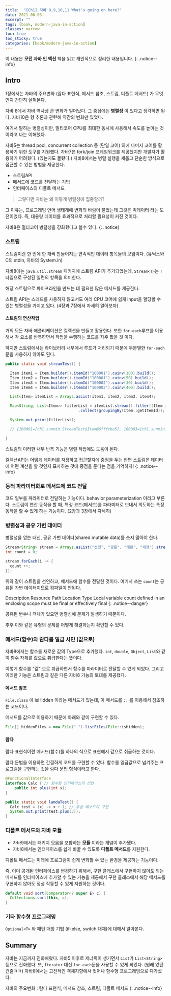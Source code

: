 ```yaml
---
title:  "[Ch1] 자바 8,9,10,11 What's going on here?"
date: 2021-06-03
excerpt: ""
tags: [book, modern-java-in-action]
classes: narrow
toc: true
toc_sticky: true
categories: [book/modern-java-in-action]
---
```


이 내용은 **모던 자바 인 액션** 책을 읽고 개인적으로 정리한 내용입니다.
{: .notice--info}

## Intro

1장에서는 자바의 주요변화 (람다 표현식, 메서드 참조, 스트림, 디폴트 메서드) 가 무엇인지 간단히 살펴본다.

자바 8에서 자바 역사상 큰 변화가 일어났다. 그 중심에는 **병렬성** 이 있다고 생각하면 된다. 자바10은 형 추론과 관련해 약간의 변화만 있었다.

여기서 말하는 병렬성이란, 멀티코어 CPU를 최대한 동시에 사용해서 속도를 높이는 것이라고 나는 이해했다.

자바5는 thread pool, concurrent collection 등 (단일 코어) 외에 나머지 코어를 활용하기 위한 도구를 지원했다.
자바7은 fork/join 프레임워크를 제공했지만 개발자가 활용하기 어려웠다. (있는지도 몰랐다.)
자바8에서는 병렬 실행을 새롭고 단순한 방식으로 접근할 수 있는 방법을 제공한다.
  - 스트림API
  - 메서드에 코드를 전달하는 기법
  - 인터페이스의 디폴트 메서드

> 그렇다면 자바는 왜 이렇게 병렬성에 집중할까?

그 이유는, 프로그래밍 언어 생태계에 변화의 바람이 불었는데 그것은 빅데이터 라는 도전이었다. 즉, 대용량 데이터를 효과적으로 처리할 필요성이 커진 것이다.

자바8은 멀티코어 병렬성을 강화했다고 볼수 있다.
{: .notice}


### 스트림

스트림이란 한 번에 한 개씩 만들어지는 연속적인 데이터 항목들의 모임이다. (유닉스와 C의 stdin, 자바의 System.in)

자바8에는 `java.util.stream` 패키지에 스트림 API가 추가되었는데, `Stream<T>`는 `T` 타입으로 구성된 일련의 항목을 의미한다.

해당 스트림으로 파이프라인을 만드는 데 필요한 많은 메서드를 제공한다.

스트림 API는 스레드를 사용하지 않고서도 여러 CPU 코어에 쉽게 input을 할당할 수 있는 병렬성을 가지고 있다. (4장과 7장에서 자세히 알아보자)

#### 스트림의 연산작업

거의 모든 자바 애플리케이션은 컬렉션을 만들고 활용한다. 또한 `for-each`루프를 이용해서 각 요소를 반복하면서 작업을 수행하는 코드를 자주 봤을 것 이다.

하지만 스트림에서는 라이브러리 내부에서 루프가 처리되기 때문에 무분별한 `for-each` 문을 사용하지 않아도 된다.

``` java
public static void streamTest() {

  Item item1 = Item.builder().itemId("100001").cuinv(100).build();
  Item item2 = Item.builder().itemId("100001").cuinv(50).build();
  Item item3 = Item.builder().itemId("100002").cuinv(30).build();
  Item item4 = Item.builder().itemId("100003").cuinv(400).build();

  List<Item> itemList = Arrays.asList(item1, item2, item3, item4);

  Map<String, List<Item>> filterList = itemList.stream().filter((Item item) -> item.getCuinv() > 50) // 필터링
                                .collect(groupingBy(Item::getItemId)); // 그룹핑

  System.out.print(filterList);

  // {100001=[ch1.sunmin.StreamTest$Item@6fffcba5], 100003=[ch1.sunmin.StreamTest$Item@34340fab]}

}
```

스트림의 이러한 내부 반복 기능은 병렬 작업에도 도움이 된다.

컬렉션API는 어떻게 데이터를 저장하고 접근할지에 중점을 두는 반면 스트림은 데이터에 어떤 계산을  할 것인지 묘사하는 것에 중점을 둔다는 점을 기억하자!
{: .notice--info}

### 동적 파라미터화로 메서드에 코드 전달

코드 일부를 파라미터로 전달하는 기능이다. behavior parameterization 이라고 부른다. 스트림이 연산 동작을 할 때, 특정 코드(메서드)를 파라미터로 보내서 의도하는 특정 동작을 할 수 있게 하는 기능이다. (2장과 3장에서 자세히)

### 병렬성과 공유 가변 데이터

병렬성을 얻는 대신, 공유 가변 데이터(shared mutable data)를 쓰지 말아야 한다.

``` java
Stream<String> stream = Arrays.asList("선민", "광운", "혜린", "세정").stream();
int count = 0;

stream.forEach(i -> {
  count ++;
});
```

위와 같이 스트림을 선언하고, 메서드에 함수를 전달한 것이다. 여기서 쓰는 `count`는 공유된 가변 데이터이므로 컴파일이 안된다.

Description	Resource	Path	Location	Type
Local variable count defined in an enclosing scope must be final or effectively final
{: .notice--danger}


공유된 변수나 객체가 있으면 병렬성에 문제가 발생하기 때문이다.

추후 이와 같은 유형의 문제를 어떻게 해결하는지 확인할 수 있다.

### 메서드(함수)와 람다를 일급 시민 (값으로)

자바8에서는 함수를 새로운 값의 Type으로 추가했다. `int`, `double`, `Object`, `List`와 같이 함수 자체를 값으로 취급한다는 뜻이다.

이렇게 함수를 "값" 으로 취급하면서 함수를 파라미터로 전달할 수 있게 되었다. 그리고 이러한 기능은 스트림과 같은 다른 자바8 기능의 토대를 제공했다.

#### 메서드 참조

`File.class` 에 isHidden 이라는 메서드가 있는데, 이 메서드를 `::` 를 이용해서 참조하는 코드이다.

메서드를 값으로 이용하기 때문에 아래와 같이 구현할 수 있다.

``` java
File[] hiddenFiles = new File(".").listFiles(File::isHidden);
```

#### 람다

람다 표현식이란 메서드(함수)를 하나의 식으로 표현해서 값으로 취급하는 것이다.

람다 문법을 이용하면 간결하게 코드를 구현할 수 있다. 함수를 일급값으로 넘겨주는 프로그램을 구현하는 것을 람다 문법 형식이라고 한다.

``` java
@FunctionalInterface
interface Calc { // 함수형 인터페이스의 선언
    public int plus(int x);
}

public static void lamdaTest() {
  Calc test = (x) -> x + 1; // 추상 메소드의 구현
  System.out.print(test.plus(3));
}
```



### 디폴트 메서드와 자바 모듈

- 자바9에서는 패키지 모음을 포함하는 **모듈** 이라는 개념이 추가됐다.
- 자바8에서는 인터페이스를 쉽게 바꿀 수 있도록 **디폴트 메서드**를 지원한다.

디폴트 메서드는 미래에 프로그램이 쉽게 변화할 수 있는 환경을 제공하는 기능이다.

즉, 이미 공개된 인터페이스를 변경하기 위해서, 구현 클래스에서 구현하지 않아도 되는 메서드를 인터페이스에 추가할 수 있는 기능을 제공해서 구현 클래스에서 해당 메서드를 구현하지 않아도 정상 작동할 수 있게 지원하는 것이다.

``` java
default void sort(Comparator<? super E> c) {
  Collections.sort(this, c);
}
```



### 기타 함수형 프로그래밍

`Optional<T>` 와 패턴 매칭 기법 (if-else, switch 대체)에 대해서 알아본다.


## Summary

자바는 지금까지 진화해왔다. 자바5 이후로 제너릭이 생기면서 `List`가 `List<String>`등으로 진화했다.
또, `Iterator` 대신 `for-each`문을 사용할 수 있게 되었다. (원래 있던 건줄ㅋㅋ)
자바8에서는 고전적인 객체지향에서 벗어나 함수형 프로그래밍으로 다가섰다.

자바의 주요변화 : 람다 표현식, 메서드 참조, 스트림, 디폴트 메서드
{: .notice--info}
